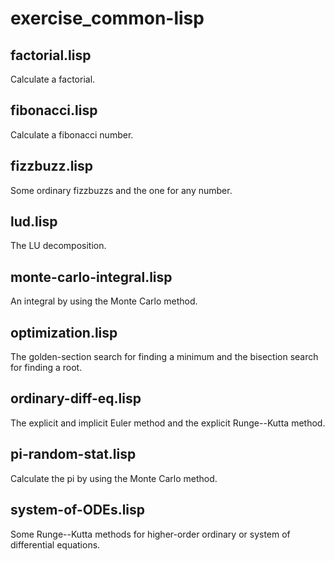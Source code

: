 # exercise_common-lisp

## factorial.lisp
Calculate a factorial.

## fibonacci.lisp
Calculate a fibonacci number.

## fizzbuzz.lisp
Some ordinary fizzbuzzs and the one for any number.

## lud.lisp
The LU decomposition.

## monte-carlo-integral.lisp
An integral by using the Monte Carlo method.

## optimization.lisp
The golden-section search for finding a minimum and the bisection search for finding a root.

## ordinary-diff-eq.lisp
The explicit and implicit Euler method and the explicit Runge--Kutta method.

## pi-random-stat.lisp
Calculate the pi by using the Monte Carlo method.

## system-of-ODEs.lisp
Some Runge--Kutta methods for higher-order ordinary or system of differential equations.
